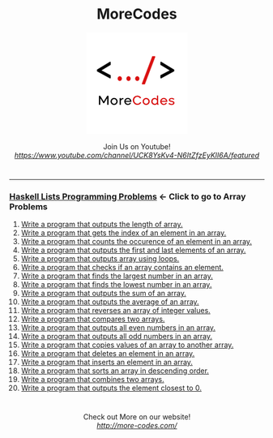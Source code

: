 <h1 align="center">MoreCodes</h1>
<p align="center"> 
  <img src="/morecodescir.png"/>
</p>

<p align="center">
Join Us on Youtube! <br/>
<i><u>https://www.youtube.com/channel/UCK8YsKv4-N6ItZfzEyKlI6A/featured</u></i>
</p>

#

- - - -
### [Haskell Lists Programming Problems](../Lists/) <- Click to go to Array Problems

1. <a href="https://github.com/ArjunAranetaCodes/MoreCodes-Haskell/blob/master/Lists/problem1.hs" target="_blank">Write a program that outputs the length of array.</a>
2. <a href="https://github.com/ArjunAranetaCodes/MoreCodes-Haskell/blob/master/Lists/problem2.hs" target="_blank">Write a program that gets the index of an element in an array.</a>
3. <a href="https://github.com/ArjunAranetaCodes/MoreCodes-Haskell/blob/master/Lists/problem3.hs" target="_blank">Write a program that counts the occurence of an element in an array.</a>
4. <a href="https://github.com/ArjunAranetaCodes/MoreCodes-Haskell/blob/master/Lists/problem4.hs" target="_blank">Write a program that outputs the first and last elements of an array.</a>
5. <a href="https://github.com/ArjunAranetaCodes/MoreCodes-Haskell/blob/master/Lists/problem5.hs" target="_blank">Write a program that outputs array using loops.</a>
6. <a href="https://github.com/ArjunAranetaCodes/MoreCodes-Haskell/blob/master/Lists/problem6.hs" target="_blank">Write a program that checks if an array contains an element.</a>
7. <a href="https://github.com/ArjunAranetaCodes/MoreCodes-Haskell/blob/master/Lists/problem7.hs" target="_blank">Write a program that finds the largest number in an array.</a>
8. <a href="https://github.com/ArjunAranetaCodes/MoreCodes-Haskell/blob/master/Lists/problem8.hs" target="_blank">Write a program that finds the lowest number in an array.</a>
9. <a href="https://github.com/ArjunAranetaCodes/MoreCodes-Haskell/blob/master/Lists/problem9.hs" target="_blank">Write a program that outputs the sum of an array.</a>
10. <a href="https://github.com/ArjunAranetaCodes/MoreCodes-Haskell/blob/master/Lists/problem10.hs" target="_blank">Write a program that outputs the average of an array.</a>
11. <a href="https://github.com/ArjunAranetaCodes/MoreCodes-Haskell/blob/master/Lists/problem11.hs" target="_blank">Write a program that reverses an array of integer values.</a>
12. <a href="https://github.com/ArjunAranetaCodes/MoreCodes-Haskell/blob/master/Lists/problem12.hs" target="_blank">Write a program that compares two arrays.</a>
13. <a href="https://github.com/ArjunAranetaCodes/MoreCodes-Haskell/blob/master/Lists/problem13.hs" target="_blank">Write a program that outputs all even numbers in an array.</a>
14. <a href="https://github.com/ArjunAranetaCodes/MoreCodes-Haskell/blob/master/Lists/problem14.hs" target="_blank">Write a program that outputs all odd numbers in an array.</a>
15. <a href="https://github.com/ArjunAranetaCodes/MoreCodes-Haskell/blob/master/Lists/problem15.hs" target="_blank">Write a program that copies values of an array to another array.</a>
16. <a href="https://github.com/ArjunAranetaCodes/MoreCodes-Haskell/blob/master/Lists/problem16.hs" target="_blank">Write a program that deletes an element in an array.</a>
17. <a href="https://github.com/ArjunAranetaCodes/MoreCodes-Haskell/blob/master/Lists/problem17.hs" target="_blank">Write a program that inserts an element in an array.</a>
18. <a href="https://github.com/ArjunAranetaCodes/MoreCodes-Haskell/blob/master/Lists/problem18.hs" target="_blank">Write a program that sorts an array in descending order.</a>
19. <a href="https://github.com/ArjunAranetaCodes/MoreCodes-Haskell/blob/master/Lists/problem19.hs" target="_blank">Write a program that combines two arrays.</a>
20. <a href="https://github.com/ArjunAranetaCodes/MoreCodes-Haskell/blob/master/Lists/problem20.hs" target="_blank">Write a program that outputs the element closest to 0.</a>

#

<p align="center">
Check out More on our website! <br/>
<i><u>http://more-codes.com/</u></i>
</p>